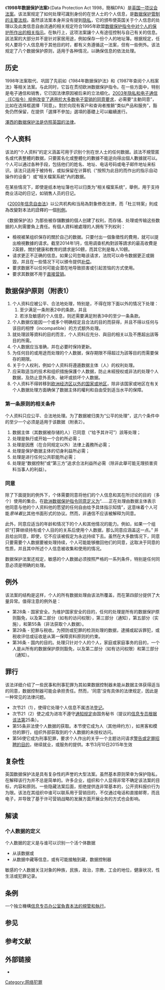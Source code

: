 《**1998年数据保护法案**》（Data Protection Act
1998，簡稱DPA）是[英国一项](https://zh.wikipedia.org/wiki/英国 "wikilink")[议会法案](https://zh.wikipedia.org/wiki/议会法案 "wikilink")。该法案规定了如何处理可識別身份的在世人士的个人信息，是[数据保护管制的主要法规](https://zh.wikipedia.org/wiki/数据保护 "wikilink")。虽然该法案本身并没有提到[隐私](../Page/隐私权.md "wikilink")，它的颁布使英国关于个人信息的处理以及此类信息自由流通的相关规定符合1995年欧盟[数据保护指令中对个人的保护所作出的相关指示](../Page/数据保护指令.md "wikilink")。在執行上，这项法案讓个人有途徑控制与自己有关的信息。該法案的大部分并不是针对家居用途，例如保存一份个人的地址簿。根据规定，任何人要将个人信息用于其他目的时，都有义务遵循这一法案，但有一些例外。该法规定了八个数据保护原则，适用于各种情况，以确保信息的依法处理。

## 历史

1998年法案取代、巩固了先前如《1984年数据保护法》和《1987年查阅个人档案法》等相关法案。与此同时，它旨在贯彻欧洲数据保护指令。在一些方面中，特别是电子通信和销售，它已因法律原因被后来的立法细化。[2003年隐私和电子通信（EC指令）规例改变了適用於大多数电子营销的同意要求](https://zh.wikipedia.org/wiki/2003年隐私和电子通信（EC指令）规例 "wikilink")，必需要“主動同意”，比如在选择框選擇「同意」。對於向现有客户和查询者推銷“类似产品和服务”，豁免仍然保留，在提供「選擇不參加」選項的基礎上可以繼續進行。

[澤西的数据保护法是仿照英国的法律](../Page/澤西.md "wikilink")。

## 个人资料

该法的“个人资料”的定义涵盖可用于识别个別在世人士的任何数据。該法不規管匿名或代表整體的数据，只要匿名化或整體化的數據不能逆向得出個人數據就可以。个人可以通过各种手段，包括他们的姓名、地址、电话号码或电子邮件地址来标识。该法只适用于被持有，或拟保留在计算机（“按照为此目的而作出的指示自动操作的设备”）或“相关檔案系統”內的数据。

在某些情况下，即使是纸本地址簿也可以归类为“相关檔案系统”，舉例，用于支持商业活动的日记，如销售人员的日记。

《[2000年信息自由法](https://zh.wikipedia.org/wiki/2000年信息自由法 "wikilink")》以公共机构和当局為對象修改法律，而「杜兰特案」則成為改變對本法的詮釋的一個[判例](https://zh.wikipedia.org/wiki/判例 "wikilink")。

《数据保护法》为那些被存儲數據的個人创建了权利，而存储、处理或传输这些数据的人則需要負上責任。有個人資料被處理的人拥有下列权利：

  - 檢視被某组织保存的關於自己的数据。只要付出一個象徵性的費用，就可以提出檢視數據的请求。截至2014年1月，信用调查机构對該等請求的最高收費是2英鎊，關於健康和教育的請求是50鎊，而其它則是每人10鎊。
  - 请求更正不正确的信息。如果公司忽略该请求，法院可以命令数据更正或銷毀，并且在一些情况下可以頒令提供[补偿](https://zh.wikipedia.org/wiki/补偿 "wikilink")。
  - 要求数据不以任何可能会潜在地导致损害或引起苦恼的方式使用。
  - 要求其数据不用于[直接营销](https://zh.wikipedia.org/wiki/直效营销 "wikilink")。

## 数据保护原则（附表1）

1.  个人资料应被公平、合法地处理，特别是，不得在除下面以外的情况下处理：
    1.  至少满足一条附表2中的条款，并且
    2.  若涉及敏感的个人信息，则还需要满足附表3中的至少一条条款。
2.  个人数据仅能因一个或多个明确规定且合法的目的而获得，并且不得以任何与该目的相悖（incompatible）的方式额外处理。
3.  就处理該等資料的目的而言，个人资料应充分、與目的相关以及不應超出該等目的所需。
4.  个人数据应当准确，并在必要时保持更新。
5.  为任何目的或用途而处理的个人数据，保存期限不得超过为該等目的而需要保存的期限。
6.  关于个人权利，例如个人资料将遵遁数据主体（人）的权利处理。
7.  应采取适当的技术和组织措施保護个人数据，防止未經授权或非法的处理个人数据，及防止意外丢失、破坏或损坏个人数据。
8.  个人资料不得转移到[欧洲经济区以外的国家或地区](https://zh.wikipedia.org/wiki/欧洲经济区 "wikilink")，除非该国家或地区在有关个人数据处理方面确保了数据主体的權利和自由受到适当水平的保障。

### 第一条原则的相关条件

个人资料只应公平、合法地处理。为了数据被归类为“公平的处理”，这六个条件中的至少一个必须是适用于该数据（附表2）。

1.  数据主体（其数据被存储的人）已同意（“给予其许可”）該等处理；
2.  处理是執行或开始一个合約所必需；
3.  处理是因應（在合同规定以外）法律上義務所必需；
4.  处理是保护数据主体的切身利益所必需；
5.  处理是进行任何公共职能所必需；
6.  处理是“数据控制”或“第三方”追求合法利益所必需（除非此舉可能无理损害资料当事人的利益）。

### 同意

除了下面提到的例外下，个体需要同意将他们的个人信息和其在所讨论的目的（多个）使用的集合。在[欧洲数据保护指令同意定义为](https://zh.wikipedia.org/wiki/Data_Protection_Directive "wikilink")“......正在处理由数据主体表示他同意与他的个人资料他的愿望的任何自由给予具体指示知情”，这意味着个人可能*意味着*比其他书面形式的协议。然而，非通信不应该被解释为同意。

此外，同意应适当的年龄和情况下的个人和其他情况的能力。例如，如果一个组织“打算继续持有或个人目的的关系后使用个人数据，那么同意应涵盖这一点。”
并且给出同意，即使，它不应该被假定为永远持续下去。虽然在大多数情况下，同意只要需要个人数据要被处理持续，个人可能能够撤回他们的同意，这取决于同意的性质，并且其中所述个人信息被收集和使用的情况。

数据保护法案还规定，敏感的个人数据必须按照严格的一系列条件，特别是任何同意必须是明确的处理。

## 例外

该法案的结构是这样，个人的所有数据处理由该法所覆盖，而在第四部分提供了大量异常。值得注意的例外是：

  - 第28条 -
    国家安全。为维护国家安全的目的，任何的处理是所有的数据保护原则豁免，以及第二部分（如有的访问权限），第三部分（通知），第五部分（实施），和第55条（非法获取个人数据）。
  - 第29条 - 犯罪与税收。为预防或犯罪的检测处理的数据，逮捕或起诉罪犯，或税收评估或征收是从第一保障资料原则的约束。
  - 第36条 -
    国内的目的。处理只针对个人的个人，家庭或家庭事务的目的，一个人是从所有的数据保护原则豁免，以及第二部分（如有访问权限）和第三部分（通知）。

## 罪行

该法详细介绍了一些民事和刑事犯罪为其如果数据控制器未能从数据主体获得适当的同意，数据控制器可能会承担责任。然而，'同意'没有具体的法律规定，因此是一种常见的法律问题。

  - 次节21（1），使得它处理个人信息不属违法[登记](https://zh.wikipedia.org/wiki/Register_of_data_controllers "wikilink")。
  - 次节21（2）使之成为进攻不遵守[通知规定](http://www.legislation.gov.uk/uksi/2000/188/made)由国务秘书（提议的[信息专员根据该法第](https://zh.wikipedia.org/wiki/Information_Commissioner's_Office "wikilink")25条）。
  - 第55条非法使个人数据的获取。本节使它成为人（其他缔约方），如黑客和模仿的罪行，组织外部获取到的个人数据的未授权访问。
  - 第56使它成为刑事犯罪，要求个人作出的关乎一个主题访问请求[警告或](https://zh.wikipedia.org/wiki/Police_caution "wikilink")[定罪招聘的目的](https://zh.wikipedia.org/wiki/Conviction "wikilink")，继续就业，或服务的提供。本节3月10日2015年生效

## 复杂性

英国数据保护法是具有复杂性的声誉的大型法案。虽然基本原则荣幸为保护隐私，在解释该行为并不总是简单的。许多企业，组织和个人显得非常不确定该法案的目标，内容和原则。一些隐藏法案后面，拒绝提供连非常基本的，公开资料报价行为为限。该法在其组织中谁可以联系用于营销目的，不仅通过电话和直接邮寄，而且电子，并导致了基于许可营销战略的发展方面开展业务的方式也会影响。

## 解读

### 个人数据的定义

个人数据的定义是与谁可以识别一个活个体数据

  - 从该数据或
  - 从数据中藏等信息，或有可能接触到藏，数据控制器

敏感的个人数据关注对象的种族，民族，政治，宗教，工会的地位，健康状况，性生活或犯罪记录。

## 条例

一个独立機構[信息专员办公室負責本法的規管和執行](https://zh.wikipedia.org/wiki/信息专员办公室 "wikilink")。

## 参见

## 参考文献

## 外部链接

  -
[Category:网络犯罪](https://zh.wikipedia.org/wiki/Category:网络犯罪 "wikilink")